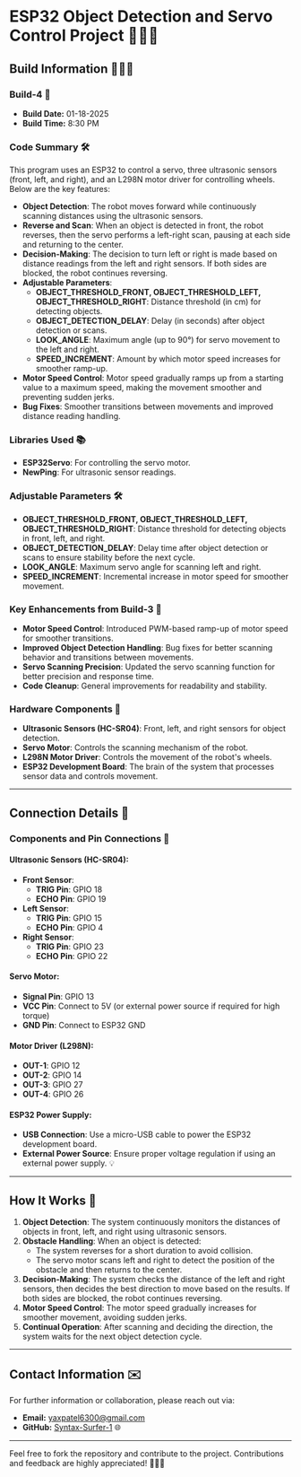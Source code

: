 # ESP32 Object Detection and Servo Control Project 🎯🎯🎯

## Build Information 🎉🎉🎉

### Build-4 🎯
- **Build Date:** 01-18-2025
- **Build Time:** 8:30 PM

### Code Summary 🛠️
This program uses an ESP32 to control a servo, three ultrasonic sensors (front, left, and right), and an L298N motor driver for controlling wheels. Below are the key features:

- **Object Detection**: The robot moves forward while continuously scanning distances using the ultrasonic sensors.
- **Reverse and Scan**: When an object is detected in front, the robot reverses, then the servo performs a left-right scan, pausing at each side and returning to the center.
- **Decision-Making**: The decision to turn left or right is made based on distance readings from the left and right sensors. If both sides are blocked, the robot continues reversing.
- **Adjustable Parameters**:
  - **OBJECT_THRESHOLD_FRONT, OBJECT_THRESHOLD_LEFT, OBJECT_THRESHOLD_RIGHT**: Distance threshold (in cm) for detecting objects.
  - **OBJECT_DETECTION_DELAY**: Delay (in seconds) after object detection or scans.
  - **LOOK_ANGLE**: Maximum angle (up to 90°) for servo movement to the left and right.
  - **SPEED_INCREMENT**: Amount by which motor speed increases for smoother ramp-up.
- **Motor Speed Control**: Motor speed gradually ramps up from a starting value to a maximum speed, making the movement smoother and preventing sudden jerks.
- **Bug Fixes**: Smoother transitions between movements and improved distance reading handling.

### Libraries Used 📚
- **ESP32Servo**: For controlling the servo motor.
- **NewPing**: For ultrasonic sensor readings.

### Adjustable Parameters 🛠️
- **OBJECT_THRESHOLD_FRONT, OBJECT_THRESHOLD_LEFT, OBJECT_THRESHOLD_RIGHT**: Distance threshold for detecting objects in front, left, and right.
- **OBJECT_DETECTION_DELAY**: Delay time after object detection or scans to ensure stability before the next cycle.
- **LOOK_ANGLE**: Maximum servo angle for scanning left and right.
- **SPEED_INCREMENT**: Incremental increase in motor speed for smoother movement.

### Key Enhancements from Build-3 🔧
- **Motor Speed Control**: Introduced PWM-based ramp-up of motor speed for smoother transitions.
- **Improved Object Detection Handling**: Bug fixes for better scanning behavior and transitions between movements.
- **Servo Scanning Precision**: Updated the servo scanning function for better precision and response time.
- **Code Cleanup**: General improvements for readability and stability.

### Hardware Components 🧰
- **Ultrasonic Sensors (HC-SR04)**: Front, left, and right sensors for object detection.
- **Servo Motor**: Controls the scanning mechanism of the robot.
- **L298N Motor Driver**: Controls the movement of the robot's wheels.
- **ESP32 Development Board**: The brain of the system that processes sensor data and controls movement.

---

## Connection Details 🔌

### Components and Pin Connections 🧷

#### Ultrasonic Sensors (HC-SR04):
- **Front Sensor**:
  - **TRIG Pin**: GPIO 18
  - **ECHO Pin**: GPIO 19
- **Left Sensor**:
  - **TRIG Pin**: GPIO 15
  - **ECHO Pin**: GPIO 4
- **Right Sensor**:
  - **TRIG Pin**: GPIO 23
  - **ECHO Pin**: GPIO 22

#### Servo Motor:
- **Signal Pin**: GPIO 13
- **VCC Pin**: Connect to 5V (or external power source if required for high torque)
- **GND Pin**: Connect to ESP32 GND

#### Motor Driver (L298N):
- **OUT-1**: GPIO 12
- **OUT-2**: GPIO 14
- **OUT-3**: GPIO 27
- **OUT-4**: GPIO 26

#### ESP32 Power Supply:
- **USB Connection**: Use a micro-USB cable to power the ESP32 development board.
- **External Power Source**: Ensure proper voltage regulation if using an external power supply. 💡

---

## How It Works 🚀

1. **Object Detection**: The system continuously monitors the distances of objects in front, left, and right using ultrasonic sensors.
2. **Obstacle Handling**: When an object is detected:
   - The system reverses for a short duration to avoid collision.
   - The servo motor scans left and right to detect the position of the obstacle and then returns to the center.
3. **Decision-Making**: The system checks the distance of the left and right sensors, then decides the best direction to move based on the results. If both sides are blocked, the robot continues reversing.
4. **Motor Speed Control**: The motor speed gradually increases for smoother movement, avoiding sudden jerks.
5. **Continual Operation**: After scanning and deciding the direction, the system waits for the next object detection cycle.

---

## Contact Information ✉️

For further information or collaboration, please reach out via:

- **Email:** [yaxpatel6300@gmail.com](mailto:yaxpatel6300@gmail.com)
- **GitHub:** [Syntax-Surfer-1](https://github.com/Syntax-Surfer-1) 🌐

---

Feel free to fork the repository and contribute to the project. Contributions and feedback are highly appreciated! 🌟🌟🌟
